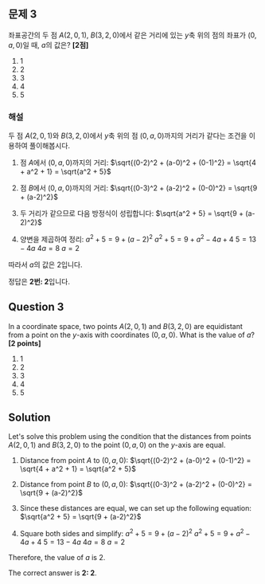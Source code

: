 

## 문제 3
좌표공간의 두 점 $A(2, 0, 1)$, $B(3, 2, 0)$에서 같은 거리에 있는 $y$축 위의 점의 좌표가 $(0, a, 0)$일 때, $a$의 값은? **[2점]**

1. 1
2. 2
3. 3
4. 4
5. 5

### 해설
두 점 $A(2, 0, 1)$와 $B(3, 2, 0)$에서 $y$축 위의 점 $(0, a, 0)$까지의 거리가 같다는 조건을 이용하여 풀이해봅시다.

1. 점 $A$에서 $(0, a, 0)$까지의 거리:
   $\sqrt{(0-2)^2 + (a-0)^2 + (0-1)^2} = \sqrt{4 + a^2 + 1} = \sqrt{a^2 + 5}$

2. 점 $B$에서 $(0, a, 0)$까지의 거리:
   $\sqrt{(0-3)^2 + (a-2)^2 + (0-0)^2} = \sqrt{9 + (a-2)^2}$

3. 두 거리가 같으므로 다음 방정식이 성립합니다:
   $\sqrt{a^2 + 5} = \sqrt{9 + (a-2)^2}$

4. 양변을 제곱하여 정리:
   $a^2 + 5 = 9 + (a-2)^2$
   $a^2 + 5 = 9 + a^2 - 4a + 4$
   $5 = 13 - 4a$
   $4a = 8$
   $a = 2$

따라서 $a$의 값은 2입니다.

정답은 **2번: 2**입니다.

## Question 3
In a coordinate space, two points $A(2, 0, 1)$ and $B(3, 2, 0)$ are equidistant from a point on the $y$-axis with coordinates $(0, a, 0)$. What is the value of $a$? **[2 points]**

1. 1
2. 2
3. 3
4. 4
5. 5

## Solution
Let's solve this problem using the condition that the distances from points $A(2, 0, 1)$ and $B(3, 2, 0)$ to the point $(0, a, 0)$ on the $y$-axis are equal.

1. Distance from point $A$ to $(0, a, 0)$:
   $\sqrt{(0-2)^2 + (a-0)^2 + (0-1)^2} = \sqrt{4 + a^2 + 1} = \sqrt{a^2 + 5}$

2. Distance from point $B$ to $(0, a, 0)$:
   $\sqrt{(0-3)^2 + (a-2)^2 + (0-0)^2} = \sqrt{9 + (a-2)^2}$

3. Since these distances are equal, we can set up the following equation:
   $\sqrt{a^2 + 5} = \sqrt{9 + (a-2)^2}$

4. Square both sides and simplify:
   $a^2 + 5 = 9 + (a-2)^2$
   $a^2 + 5 = 9 + a^2 - 4a + 4$
   $5 = 13 - 4a$
   $4a = 8$
   $a = 2$

Therefore, the value of $a$ is 2.

The correct answer is **2: 2**.